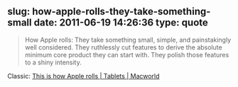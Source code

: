 slug: how-apple-rolls-they-take-something-small
date: 2011-06-19 14:26:36
type: quote
---

> How Apple rolls: They take something small, simple, and painstakingly well considered. They ruthlessly cut features to derive the absolute minimum core product they can start with. They polish those features to a shiny intensity.

Classic: [This is how Apple rolls | Tablets | Macworld](http://www.macworld.com/article/151235/2010/05/apple_rolls.html)
